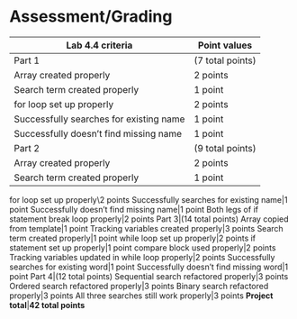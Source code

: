 # Assessment/Grading

Lab 4.4 criteria|Point values
-|-
Part 1|(7 total points)
Array created properly|2 points
Search term created properly|1 point
for loop set up properly|2 points
Successfully searches for existing name|1 point
Successfully doesn’t find missing name|1 point
Part 2|(9 total points)
Array created properly|2 points
Search term created properly|1 point
for loop set up properly\2 points
Successfully searches for existing name|1 point
Successfully doesn’t find missing name|1 point
Both legs of if statement break loop properly|2 points
Part 3|(14 total points)
Array copied from template|1 point
Tracking variables created properly|3 points
Search term created properly|1 point
while loop set up properly|2 points
if statement set up properly|1 point
compare block used properly|2 points
Tracking variables updated in while loop properly|2 points
Successfully searches for existing word|1 point
Successfully doesn’t find missing word|1 point
Part 4|(12 total points)
Sequential search refactored properly|3 points
Ordered search refactored properly|3 points
Binary search refactored properly|3 points
All three searches still work properly|3 points
**Project total**|**42 total points**
